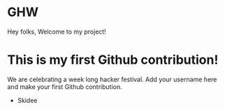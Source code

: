 # GHW

Hey folks,
Welcome to my project!

# This is my first Github contribution!

We are celebrating a week long hacker festival. Add your username here and make your first Github contribution.

- Skidee